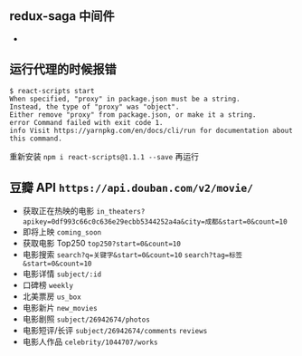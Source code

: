 ## redux-saga 中间件

-

## 运行代理的时候报错

```
$ react-scripts start
When specified, "proxy" in package.json must be a string.
Instead, the type of "proxy" was "object".
Either remove "proxy" from package.json, or make it a string.
error Command failed with exit code 1.
info Visit https://yarnpkg.com/en/docs/cli/run for documentation about this command.
```

重新安装 `npm i react-scripts@1.1.1 --save` 再运行

## 豆瓣 API `https://api.douban.com/v2/movie/`

- 获取正在热映的电影 `in_theaters?apikey=0df993c66c0c636e29ecbb5344252a4a&city=成都&start=0&count=10`
- 即将上映 `coming_soon`
- 获取电影 Top250 `top250?start=0&count=10`
- 电影搜索 `search?q=关键字&start=0&count=10` `search?tag=标签&start=0&count=10`
- 电影详情 `subject/:id`
- 口碑榜 `weekly`
- 北美票房 `us_box`
- 电影新片 `new_movies`
- 电影剧照 `subject/26942674/photos`
- 电影短评/长评 `subject/26942674/comments` `reviews`
- 电影人作品 `celebrity/1044707/works`
